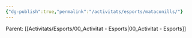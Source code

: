 ```yaml
---
{"dg-publish":true,"permalink":"/activitats/esports/mataconills/"}
---
```


Parent: [[Activitats/Esports/00_Activitat - Esports\|00_Activitat - Esports]]
